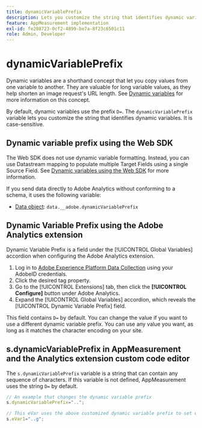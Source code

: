 ```yaml
---
title: dynamicVariablePrefix
description: Lets you customize the string that identifies dynamic variables.
feature: AppMeasurement implementation
exl-id: fe208723-0cf2-4899-be7a-8f23c6501c11
role: Admin, Developer
---
```

# dynamicVariablePrefix

Dynamic variables are a shorthand concept that let you copy values from one variable to another. They are valuable for long variable values, as they help shorten an image request's URL length. See [Dynamic variables](../page-vars/dynamic-variables.md) for more information on this concept.

By default, dynamic variables use the prefix `D=`. The `dynamicVariablePrefix` variable lets you customize the string that identifies dynamic variables. It is case-sensitive.

## Dynamic variable prefix using the Web SDK

The Web SDK does not use dynamic variable formatting. Instead, you can use Datastream mapping to populate multiple Target Fields using a single Source Field. See [Dynamic variables using the Web SDK](../page-vars/dynamic-variables.md#dynamic-variables-using-the-web-sdk) for more information.

If you send data directly to Adobe Analytics without conforming to a schema, it uses the following variable:

* [Data object](/help/implement/aep-edge/data-var-mapping.md): `data.__adobe.dynamicVariablePrefix`

## Dynamic Variable Prefix using the Adobe Analytics extension

Dynamic Variable Prefix is a field under the [!UICONTROL Global Variables] accordion when configuring the Adobe Analytics extension.

1. Log in to [Adobe Experience Platform Data Collection](https://experience.adobe.com/data-collection) using your AdobeID credentials.
1. Click the desired tag property.
1. Go to the [!UICONTROL Extensions] tab, then click the **[!UICONTROL Configure]** button under Adobe Analytics.
1. Expand the [!UICONTROL Global Variables] accordion, which reveals the [!UICONTROL Dynamic Variable Prefix] field.

This field contains `D=` by default. You can change the value if you want to use a different dynamic variable prefix. You can use any value you want, as long as it matches the character encoding on your site.

## s.dynamicVariablePrefix in AppMeasurement and the Analytics extension custom code editor

The `s.dynamicVariablePrefix` variable is a string that can contain any sequence of characters. If this variable is not defined, AppMeasurement uses the string `D=` by default.

```js
// An example that changes the dynamic variable prefix
s.dynamicVariablePrefix="..";

// This eVar uses the above customized dynamic variable prefix to set eVar to page URL
s.eVar1="..g";
```
